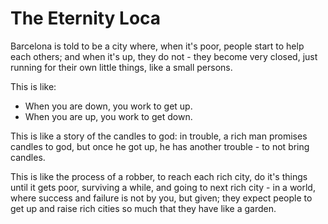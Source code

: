 # The Eternity Loca

Barcelona is told to be a city where, when it's poor, people start to help each others; and when it's up, they do not - they become very closed, just running for their own little things, like a small persons.

This is like:
- When you are down, you work to get up.
- When you are up, you work to get down.

This is like a story of the candles to god: in trouble, a rich man promises candles to god, but once he got up, he has another trouble - to not bring candles.

This is like the process of a robber, to reach each rich city, do it's things until it gets poor, surviving a while, and going to next rich city - in a world, where success and failure is not by you, but given; they expect people to get up and raise rich cities so much that they have like a garden.
